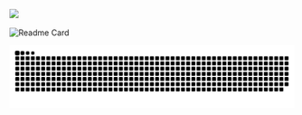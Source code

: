 ![](https://github-readme-stats.vercel.app/api?username=hkaa0)

![Readme Card](https://github-readme-stats.vercel.app/api/pin/?username=hkaa0&repo=temporary)

![](https://github.com/Platane/snk/raw/output/github-contribution-grid-snake.svg)
